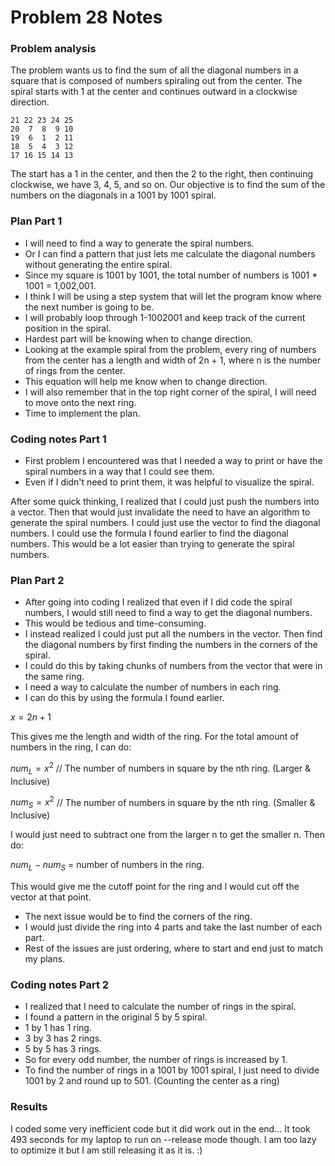 # Problem 28 Notes
### Problem analysis
The problem wants us to find the sum of all the diagonal numbers in a square that is composed of numbers spiraling out from the center. The spiral starts with 1 at the center and continues outward in a clockwise direction.
```
21 22 23 24 25
20  7  8  9 10
19  6  1  2 11
18  5  4  3 12
17 16 15 14 13
```

The start has a 1 in the center, and then the 2 to the right, then continuing clockwise, we have 3, 4, 5, and so on. Our objective is to find the sum of the numbers on the diagonals in a 1001 by 1001 spiral.

### Plan Part 1

- I will need to find a way to generate the spiral numbers.
- Or I can find a pattern that just lets me calculate the diagonal numbers without generating the entire spiral.
- Since my square is 1001 by 1001, the total number of numbers is 1001 * 1001 = 1,002,001.
- I think I will be using a step system that will let the program know where the next number is going to be.
- I will probably loop through 1-1002001 and keep track of the current position in the spiral.
- Hardest part will be knowing when to change direction.
- Looking at the example spiral from the problem, every ring of numbers from the center has a length and width of 2n + 1, where n is the number of rings from the center.
- This equation will help me know when to change direction.
- I will also remember that in the top right corner of the spiral, I will need to move onto the next ring.
- Time to implement the plan.

### Coding notes Part 1
- First problem I encountered was that I needed a way to print or have the spiral numbers in a way that I could see them. 
- Even if I didn't need to print them, it was helpful to visualize the spiral.

After some quick thinking, I realized that I could just push the numbers into a vector. Then that would just invalidate the need to have an algorithm to generate the spiral numbers. I could just use the vector to find the diagonal numbers. I could use the formula I found earlier to find the diagonal numbers. This would be a lot easier than trying to generate the spiral numbers.

### Plan Part 2
- After going into coding I realized that even if I did code the spiral numbers, I would still need to find a way to get the diagonal numbers.
- This would be tedious and time-consuming.
- I instead realized I could just put all the numbers in the vector. Then find the diagonal numbers by first finding the numbers in the corners of the spiral.
- I could do this by taking chunks of numbers from the vector that were in the same ring.
- I need a way to calculate the number of numbers in each ring.
- I can do this by using the formula I found earlier.

$x = 2n + 1$ 

This gives me the length and width of the ring. For the total amount of numbers in the ring, I can do:

$num_L = x^2$ // The number of numbers in square by the nth ring. (Larger & Inclusive)

$num_S = x^2$ // The number of numbers in square by the nth ring. (Smaller & Inclusive)

I would just need to subtract one from the larger n to get the smaller n. Then do:

$num_L - num_S$ = number of numbers in the ring.

This would give me the cutoff point for the ring and I would cut off the vector at that point.

- The next issue would be to find the corners of the ring. 
- I would just divide the ring into 4 parts and take the last number of each part.
- Rest of the issues are just ordering, where to start and end just to match my plans.

### Coding notes Part 2
- I realized that I need to calculate the number of rings in the spiral.
- I found a pattern in the original 5 by 5 spiral. 
- 1 by 1 has 1 ring.
- 3 by 3 has 2 rings.
- 5 by 5 has 3 rings.
- So for every odd number, the number of rings is increased by 1.
- To find the number of rings in a 1001 by 1001 spiral, I just need to divide 1001 by 2 and round up to 501. (Counting the center as a ring)

### Results
I coded some very inefficient code but it did work out in the end... It took 493 seconds for my laptop to run on --release mode though. I am too lazy to optimize it but I am still releasing it as it is. :)